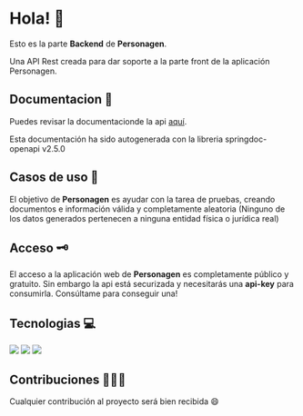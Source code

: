 # Hola! 👋

Esto es la parte **Backend** de **Personagen**. 

Una API Rest creada para dar soporte a la parte front de la aplicación Personagen. 

## Documentacion 📄
Puedes revisar la documentacionde la api [aquí](https://personagen.fly.dev/swagger-ui/index.html#/).

Esta documentación ha sido autogenerada con la libreria springdoc-openapi v2.5.0

## Casos de uso 🎯
El objetivo de **Personagen** es ayudar con la tarea de pruebas, creando documentos e información válida y completamente aleatoria (Ninguno de los datos generados pertenecen a ninguna entidad física o jurídica real)

## Acceso 🗝️
El acceso a la aplicación web de **Personagen** es completamente público y gratuito.
Sin embargo la api está securizada y necesitarás una **api-key** para consumirla. Consúltame para conseguir una!

## Tecnologias 💻
![](<https://badgewind.vercel.app/api/-Java?badgeStyle=rounded-full&leftStyle=rounded-full&rightStyle=bg-transparent|font-black|w-12&icon=simple-icons:java&iconStyle=text-(@F77800)|w-5|h-5>)
![](<https://badgewind.vercel.app/api/-Spring?badgeStyle=rounded-full&leftStyle=rounded-full&rightStyle=bg-transparent|font-black|w-14&icon=simple-icons:spring&iconStyle=text-(@2CC40A)|w-5|h-5>)
![](<https://badgewind.vercel.app/api/-Docker?badgeStyle=rounded-full&leftStyle=rounded-full&rightStyle=bg-transparent|font-black|w-16&icon=simple-icons:docker&iconStyle=text-(@3FADFF)|w-5|h-5>)

## Contribuciones 👩‍💻🙌
Cualquier contribución al proyecto será bien recibida 😄
